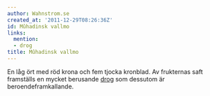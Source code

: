 ```yaml
---
author: Wahnstrom.se
created_at: '2011-12-29T08:26:36Z'
id: Mûhadinsk vallmo
links:
  mention:
  - drog
title: Mûhadinsk vallmo
---
```


En låg ört med röd krona och fem tjocka kronblad. Av frukternas saft framställs en mycket berusande
[drog] som dessutom är beroendeframkallande.

  [drog]: drog